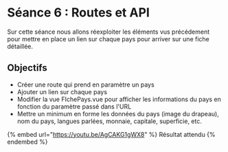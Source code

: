 # Séance 6 : Routes et API

Sur cette séance nous allons réexploiter les éléments vus précédement pour mettre en place un lien sur chaque pays pour arriver sur une fiche détaillée.

## Objectifs

* Créer une route qui prend en paramètre un pays
* Ajouter un lien sur chaque pays
* Modifier la vue FIchePays.vue pour afficher les informations du pays en fonction du paramètre passé dans l'URL
* Mettre un minimum en forme les données du pays (image du drapeau), nom du pays, langues parlées, monnaie, capitale, superficie, etc.

{% embed url="https://youtu.be/AgCAKG1gWX8" %}
Résultat attendu
{% endembed %}

